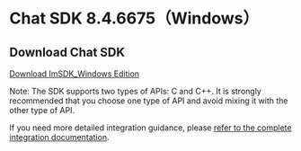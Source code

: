 # Chat SDK 8.4.6675（Windows）

## Download Chat SDK

[Download ImSDK_Windows Edition](https://im.sdk.qcloud.com/download/plus/8.4.6675/cross_platform/ImSDK_Windows_8.4.6675.zip)

Note: The SDK supports two types of APIs: C and C++. It is strongly recommended that you choose one type of API and avoid mixing it with the other type of API.

If you need more detailed integration guidance, please [refer to the complete integration documentation](https://www.tencentcloud.com/document/product/1047/34310).
